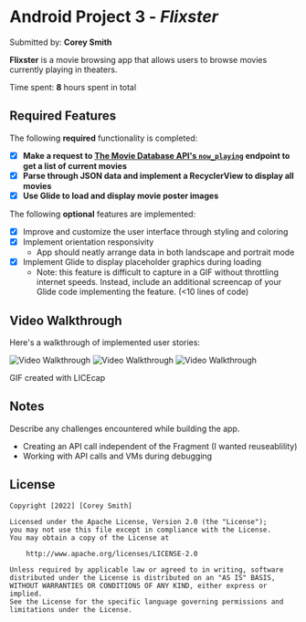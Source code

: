 # Android Project 3 - *Flixster*

Submitted by: **Corey Smith**

**Flixster** is a movie browsing app that allows users to browse movies currently playing in theaters.

Time spent: **8** hours spent in total

## Required Features

The following **required** functionality is completed:

- [x] **Make a request to [The Movie Database API's `now_playing`](https://developers.themoviedb.org/3/movies/get-now-playing) endpoint to get a list of current movies**
- [x] **Parse through JSON data and implement a RecyclerView to display all movies**
- [x] **Use Glide to load and display movie poster images**

The following **optional** features are implemented:

- [x] Improve and customize the user interface through styling and coloring
- [x] Implement orientation responsivity
  - App should neatly arrange data in both landscape and portrait mode
- [x] Implement Glide to display placeholder graphics during loading
  - Note: this feature is difficult to capture in a GIF without throttling internet speeds.  Instead, include an additional screencap of your Glide code implementing the feature.  (<10 lines of code)

## Video Walkthrough

Here's a walkthrough of implemented user stories:

<img src='FlixsterWalkthroughPortrait' title='Video Walkthrough' width='' alt='Video Walkthrough' />

<img src='FlixsterWalkthroughLand' title='Video Walkthrough' width='' alt='Video Walkthrough' />

<img src='GlideError' title='Video Walkthrough' width='' alt='Video Walkthrough' />

<!-- Replace this with whatever GIF tool you used! -->
GIF created with LICEcap  


## Notes

Describe any challenges encountered while building the app.
- Creating an API call independent of the Fragment (I wanted reuseablility)
- Working with API calls and VMs during debugging

## License

    Copyright [2022] [Corey Smith]

    Licensed under the Apache License, Version 2.0 (the "License");
    you may not use this file except in compliance with the License.
    You may obtain a copy of the License at

        http://www.apache.org/licenses/LICENSE-2.0

    Unless required by applicable law or agreed to in writing, software
    distributed under the License is distributed on an "AS IS" BASIS,
    WITHOUT WARRANTIES OR CONDITIONS OF ANY KIND, either express or implied.
    See the License for the specific language governing permissions and
    limitations under the License.
